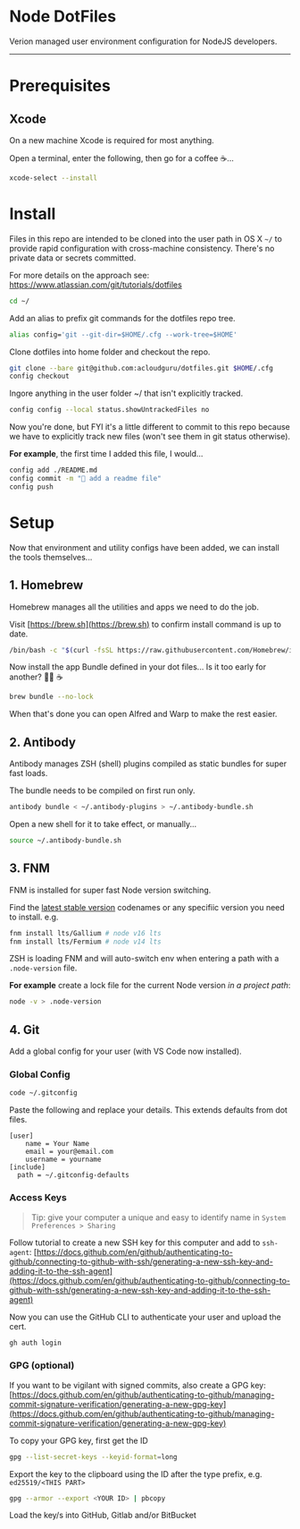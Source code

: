 # Node DotFiles

Verion managed user environment configuration for NodeJS developers.

---

# Prerequisites

## Xcode

On a new machine Xcode is required for most anything.

Open a terminal, enter the following, then go for a coffee ☕...

```sh
xcode-select --install
```

# Install

Files in this repo are intended to be cloned into the user path in OS X `~/` to provide rapid
configuration with cross-machine consistency. There's no private data or secrets committed.

For more details on the approach see: https://www.atlassian.com/git/tutorials/dotfiles

```sh
cd ~/
```

Add an alias to prefix git commands for the dotfiles repo tree.

```sh
alias config='git --git-dir=$HOME/.cfg --work-tree=$HOME'
```

Clone dotfiles into home folder and checkout the repo.

```sh
git clone --bare git@github.com:acloudguru/dotfiles.git $HOME/.cfg
config checkout
```

Ingore anything in the user folder ~/ that isn't explicitly tracked.

```sh
config config --local status.showUntrackedFiles no
```

Now you're done, but FYI it's a little different to commit to this repo because we have to
explicitly track new files (won't see them in git status otherwise).

**For example**, the first time I added this file, I would...

```sh
config add ./README.md
config commit -m "📗 add a readme file"
config push
```

# Setup

Now that environment and utility configs have been added, we can install the tools themselves...

## 1. Homebrew

Homebrew manages all the utilities and apps we need to do the job.

Visit [https://brew.sh](https://brew.sh) to confirm install command is up to date.

```sh
/bin/bash -c "$(curl -fsSL https://raw.githubusercontent.com/Homebrew/install/master/install.sh)"
```

Now install the app Bundle defined in your dot files... Is it too early for another? 💁‍♀️ ☕

```sh
brew bundle --no-lock
```

When that's done you can open Alfred and Warp to make the rest easier.

## 2. Antibody

Antibody manages ZSH (shell) plugins compiled as static bundles for super fast loads.

The bundle needs to be compiled on first run only.

```sh
antibody bundle < ~/.antibody-plugins > ~/.antibody-bundle.sh
```

Open a new shell for it to take effect, or manually...

```sh
source ~/.antibody-bundle.sh
```

## 3. FNM

FNM is installed for super fast Node version switching.

Find the [latest stable version](https://nodejs.org/en/about/releases/) codenames or any specifiic
version you need to install. e.g.

```sh
fnm install lts/Gallium # node v16 lts
fnm install lts/Fermium # node v14 lts
```

ZSH is loading FNM and will auto-switch env when entering a path with a `.node-version` file.

**For example** create a lock file for the current Node version *in a project path*:

```sh
node -v > .node-version
```

## 4. Git

Add a global config for your user (with VS Code now installed).

### Global Config

```sh
code ~/.gitconfig
```

Paste the following and replace your details. This extends defaults from dot files.

```
[user]
	name = Your Name
	email = your@email.com
	username = yourname
[include]
  path = ~/.gitconfig-defaults
```

### Access Keys

> Tip: give your computer a unique and easy to identify name in `System Preferences > Sharing`

Follow tutorial to create a new SSH key for this computer and add to `ssh-agent`:
[https://docs.github.com/en/github/authenticating-to-github/connecting-to-github-with-ssh/generating-a-new-ssh-key-and-adding-it-to-the-ssh-agent](https://docs.github.com/en/github/authenticating-to-github/connecting-to-github-with-ssh/generating-a-new-ssh-key-and-adding-it-to-the-ssh-agent)

Now you can use the GitHub CLI to authenticate your user and upload the cert.

```sh
gh auth login
```

### GPG (optional)

If you want to be vigilant with signed commits, also create a GPG key:
[https://docs.github.com/en/github/authenticating-to-github/managing-commit-signature-verification/generating-a-new-gpg-key](https://docs.github.com/en/github/authenticating-to-github/managing-commit-signature-verification/generating-a-new-gpg-key)

To copy your GPG key, first get the ID

```sh
gpg --list-secret-keys --keyid-format=long
```

Export the key to the clipboard using the ID after the type prefix, e.g. `ed25519/<THIS PART>`

```sh
gpg --armor --export <YOUR ID> | pbcopy
```

Load the key/s into GitHub, Gitlab and/or BitBucket
